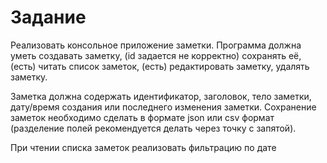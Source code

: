 # Задание
Реализовать консольное приложение заметки. 
Программа должна уметь 
    создавать заметку, (id задается не корректно)
    сохранять её, (есть)
    читать список заметок, (есть) 
    редактировать заметку, 
    удалять заметку.
    
Заметка должна содержать 
    идентификатор, 
    заголовок, 
    тело заметки, 
    дату/время создания или последнего изменения заметки. 
Сохранение заметок необходимо сделать в формате json или csv формат 
(разделение полей рекомендуется делать через точку с запятой). 

При чтении списка заметок реализовать фильтрацию по дате
